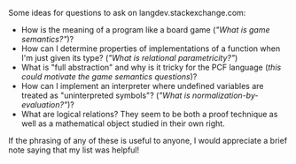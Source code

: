 Some ideas for questions to ask on langdev.stackexchange.com:

- How is the meaning of a program like a board game (*"What is game semantics?"*)?
- How can I determine properties of implementations of a function when I'm just given its type? (*"What is relational parametricity?"*)
- What is "full abstraction" and why is it tricky for the PCF language (*this could motivate the game semantics questions*)?
- How can I implement an interpreter where undefined variables are treated as "uninterpreted symbols"? (*"What is normalization-by-evaluation?"*)?
- What are logical relations? They seem to be both a proof technique as well as a mathematical object studied in their own right.

If the phrasing of any of these is useful to anyone, I would appreciate a brief note saying that my list was helpful!

